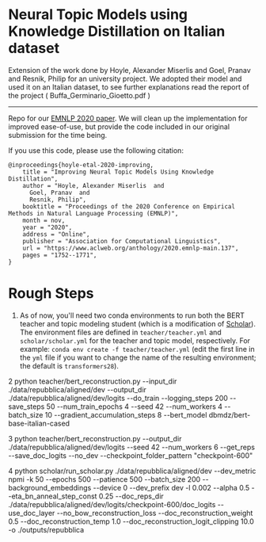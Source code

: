 # Neural Topic Models using Knowledge Distillation on Italian dataset

Extension of the work done by Hoyle, Alexander Miserlis and Goel, Pranav and Resnik, Philip for an university project.
We adopted their model and used it on an Italian dataset, to see further explanations read the report of the project ( Buffa_Germinario_Gioetto.pdf )



----------------------------------------------------------------------------------------------------------------------


Repo for our [EMNLP 2020 paper](https://www.aclweb.org/anthology/2020.emnlp-main.137/). We will clean up the implementation for improved ease-of-use, but provide the code included in our original submission for the time being. 

If you use this code, please use the following citation:
```
@inproceedings{hoyle-etal-2020-improving,
    title = "Improving Neural Topic Models Using Knowledge Distillation",
    author = "Hoyle, Alexander Miserlis  and
      Goel, Pranav  and
      Resnik, Philip",
    booktitle = "Proceedings of the 2020 Conference on Empirical Methods in Natural Language Processing (EMNLP)",
    month = nov,
    year = "2020",
    address = "Online",
    publisher = "Association for Computational Linguistics",
    url = "https://www.aclweb.org/anthology/2020.emnlp-main.137",
    pages = "1752--1771",
}
```

# Rough Steps

1. As of now, you'll need two conda environments to run both the BERT teacher and topic modeling student (which is a modification of [Scholar](https://github.com/dallascard/scholar)). The environment files are defined in `teacher/teacher.yml` and `scholar/scholar.yml` for the teacher and topic model, respectively. For example:
    `conda env create -f teacher/teacher.yml`
    (edit the first line in the `yml` file if you want to change the name of the resulting environment; the default is `transformers28`).


2
python teacher/bert_reconstruction.py --input_dir ./data/repubblica/aligned/dev --output_dir ./data/repubblica/aligned/dev/logits --do_train --logging_steps 200 --save_steps 50 --num_train_epochs 4 --seed 42 --num_workers 4 --batch_size 10  --gradient_accumulation_steps 8 --bert_model dbmdz/bert-base-italian-cased


3
python teacher/bert_reconstruction.py --output_dir ./data/repubblica/aligned/dev/logits --seed 42 --num_workers 6 --get_reps --save_doc_logits --no_dev --checkpoint_folder_pattern "checkpoint-600"

4
python scholar/run_scholar.py ./data/repubblica/aligned/dev --dev_metric npmi -k 50 --epochs 500 --patience 500 --batch_size 200 --background_embeddings --device 0 --dev_prefix dev -l 0.002 --alpha 0.5 --eta_bn_anneal_step_const 0.25 --doc_reps_dir ./data/repubblica/aligned/dev/logits/checkpoint-600/doc_logits --use_doc_layer --no_bow_reconstruction_loss --doc_reconstruction_weight 0.5 --doc_reconstruction_temp 1.0 --doc_reconstruction_logit_clipping 10.0 -o ./outputs/repubblica

